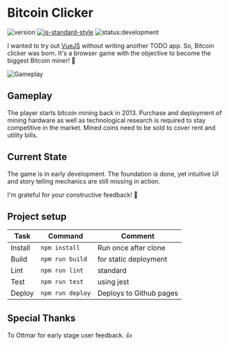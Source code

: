 # Bitcoin Clicker

![version](https://img.shields.io/badge/version-v0.3.9-blue.svg)
[![js-standard-style](https://img.shields.io/badge/code%20style-standard-brightgreen.svg)](http://standardjs.com)
![status:development](https://img.shields.io/badge/status-development-red.svg "In development")

I wanted to try out [VueJS](https://vuejs.org/) without writing another TODO app.
So, Bitcoin clicker was born. It's a browser game with the objective to become the biggest Bitcoin miner! :rocket:

![Gameplay](https://raw.githubusercontent.com/mablay/bitcoin-clicker/master/public/img/bitcoin-clicker-v0.3.5.gif "v0.3.5")

## Gameplay

The player starts bitcoin mining back in 2013.
Purchase and deployment of mining hardware as well
as technological research is required to stay
competitive in the market.
Mined coins need to be sold to cover rent and utility bills.

## Current State

The game is in early development. The foundation is
done, yet intuitive UI and story telling mechanics
are still missing in action.

I'm grateful for your constructive feedback! :speech_balloon:

## Project setup

| Task | Command | Comment |
|---|---|---|
| Install | `npm install` | Run once after clone |
| Build | `npm run build` | for static deployment |
| Lint | `npm run lint` | standard |
| Test | `npm run test` | using jest |
| Deploy | `npm run deploy` | Deploys to Github pages |

## Special Thanks

To Ottmar for early stage user feedback. :thumbsup:
